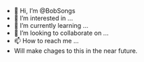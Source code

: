 - 👋 Hi, I’m @BobSongs
- 👀 I’m interested in ...
- 🌱 I’m currently learning ...
- 💞️ I’m looking to collaborate on ...
- 📫 How to reach me ...
- Will make chages to this in the near future.

<!---
BobSongs/BobSongs is a ✨ special ✨ repository because its `README.md` (this file) appears on your GitHub profile.
You can click the Preview link to take a look at your changes.
--->

